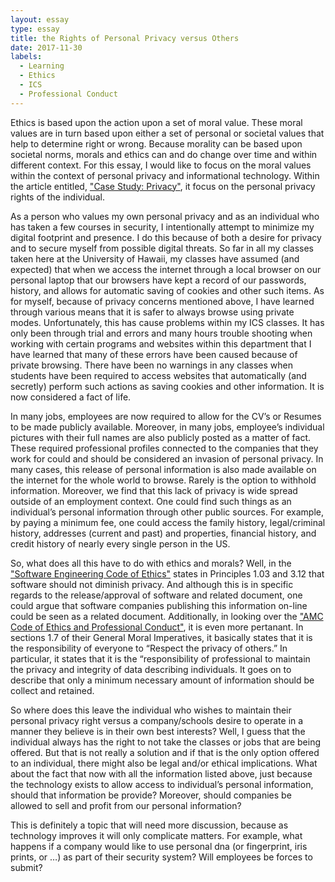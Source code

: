 ```yaml
---
layout: essay
type: essay
title: the Rights of Personal Privacy versus Others
date: 2017-11-30
labels:
  - Learning
  - Ethics
  - ICS
  - Professional Conduct
---
```

<p> 
Ethics is based upon the action upon a set of moral value.  These moral values are in turn based upon either a set of personal or societal values that help to determine right or wrong.  Because morality can be based upon societal norms, morals and ethics can and do change over time and within different context.  For this essay, I would like to focus on the moral values within the context of personal privacy and informational technology.  Within the article entitled, <a href="http://courses.ics.hawaii.edu/ics314f17/morea/ethics/experience-se-ethics-case-study-privacy.html">"Case Study: Privacy"</a>, it focus on the personal privacy rights of the individual.
</p>
<p>
As a person who values my own personal privacy and as an individual who has taken a few courses in security, I intentionally attempt to minimize my digital footprint and presence.  I do this because of both a desire for privacy and to secure myself from possible digital threats.  So far in all my classes taken here at the University of Hawaii, my classes have assumed (and expected) that when we access the internet through a local browser on our personal laptop that our browsers have kept a record of our passwords, history, and allows for automatic saving of cookies and other such items.  As for myself, because of privacy concerns mentioned above, I have learned through various means that it is safer to always browse using private modes.  Unfortunately, this has cause problems within my ICS classes.  It has only been through trial and errors and many hours trouble shooting when working with certain programs and websites within this department that I have learned that many of these errors have been caused because of private browsing.  There have been no warnings in any classes when students have been required to access websites that automatically (and secretly) perform such actions as saving cookies and other information.  It is now considered a fact of life.
</p>
<p>
In many jobs, employees are now required to allow for the CV’s or Resumes to be made publicly available.  Moreover, in many jobs, employee’s individual pictures with their full names are also publicly posted as a matter of fact.  These required professional profiles connected to the companies that they work for could and should be considered an invasion of personal privacy.  In many cases, this release of personal information is also made available on the internet for the whole world to browse.  Rarely is the option to withhold information.  Moreover, we find that this lack of privacy is wide spread outside of an employment context.  One could find such things as an individual’s personal information through other public sources.  For example, by paying a minimum fee, one could access the family history, legal/criminal history, addresses (current and past) and properties, financial history, and credit history of nearly every single person in the US. 
</p>
<p>
So, what does all this have to do with ethics and morals?  Well, in the <a href="https://www.computer.org/web/education/code-of-ethics">"Software Engineering Code of Ethics"</a> states in Principles 1.03 and 3.12 that software should not diminish privacy.  And although this is in specific regards to the release/approval of software and related document, one could argue that software companies publishing this information on-line could be seen as a related document.  Additionally, in looking over the <a href="https://www.acm.org/about-acm/acm-code-of-ethics-and-professional-conduct">"AMC Code of Ethics and Professional Conduct"</a>, it is even more pertanant.  In sections 1.7 of their General Moral Imperatives, it basically states that it is the responsibility of everyone to “Respect the privacy of others.”  In particular, it states that it is the “responsibility of professional to maintain the privacy and integrity of data describing individuals.  It goes on to describe that only a minimum necessary amount of information should be collect and retained.
</p>
<p>
So where does this leave the individual who wishes to maintain their personal privacy right versus a company/schools desire to operate in a manner they believe is in their own best interests?  Well, I guess that the individual always has the right to not take the classes or jobs that are being offered.  But that is not really a solution and if that is the only option offered to an individual, there might also be legal and/or ethical implications.  What about the fact that now with all the information listed above, just because the technology exists to allow access to individual’s personal information, should that information be provide?  Moreover, should companies be allowed to sell and profit from our personal information?
</p>
<p>
This is definitely a topic that will need more discussion, because as technology improves it will only complicate matters.  For example, what happens if a company would like to use personal dna (or fingerprint, iris prints, or …) as part of their security system?  Will employees be forces to submit?  
</p>

